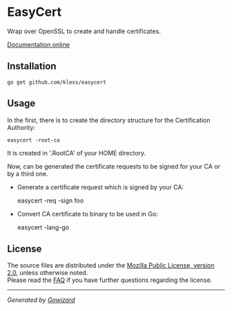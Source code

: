 EasyCert
========
Wrap over OpenSSL to create and handle certificates.

[Documentation online](http://godoc.org/github.com/kless/easycert)

## Installation

	go get github.com/kless/easycert

## Usage

In the first, there is to create the directory structure for the Certification
Authority:

	easycert -root-ca

It is created in '.RootCA' of your HOME directory.

Now, can be generated the certificate requests to be signed for your CA or by
a third one.

- Generate a certificate request which is signed by your CA:

	easycert -req -sign foo

- Convert CA certificate to binary to be used in Go:

	easycert -lang-go

## License

The source files are distributed under the [Mozilla Public License, version 2.0](http://mozilla.org/MPL/2.0/),
unless otherwise noted.  
Please read the [FAQ](http://www.mozilla.org/MPL/2.0/FAQ.html)
if you have further questions regarding the license.

* * *
*Generated by [Gowizard](https://github.com/kless/wizard)*
